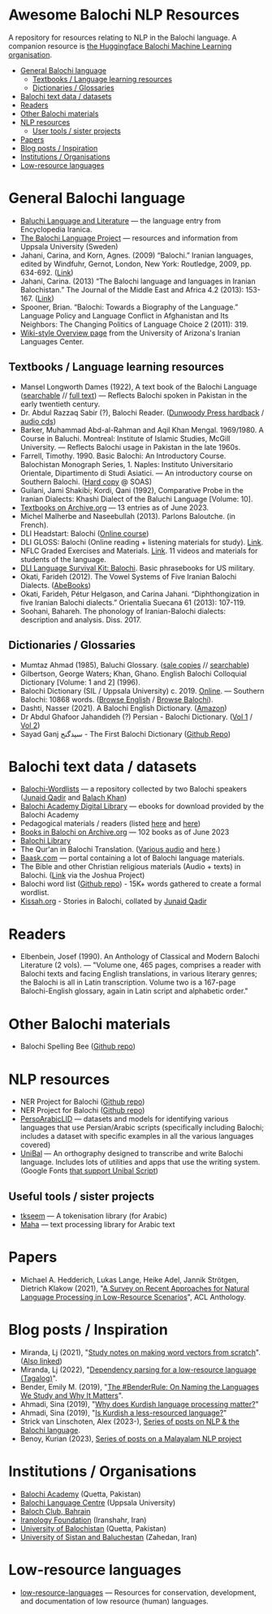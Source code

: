 # Awesome Balochi NLP Resources

A repository for resources relating to NLP in the Balochi language. A companion
resource is [the Huggingface Balochi Machine Learning organisation](https://huggingface.co/balochiml).

- [General Balochi language](#general-balochi-language)
  - [Textbooks / Language learning resources](#textbooks--language-learning-resources)
  - [Dictionaries / Glossaries](#dictionaries--glossaries)
- [Balochi text data / datasets](#balochi-text-data--datasets)
- [Readers](#readers)
- [Other Balochi materials](#other-balochi-materials)
- [NLP resources](#nlp-resources)
  - [User tools / sister projects](#useful-tools--sister-projects)
- [Papers](#papers)
- [Blog posts / Inspiration](#blog-posts--inspiration)
- [Institutions / Organisations](#institutions--organisations)
- [Low-resource languages](#low-resource-languages)

# General Balochi language

- [Baluchi Language and Literature](https://www.iranicaonline.org/articles/baluchistan-iii) — the language entry from Encyclopedia Iranica.
- [The Balochi Language Project](https://www.lingfil.uu.se/forskning/the-balochi-language-project/) — resources and information from Uppsala University (Sweden)
- Jahani, Carina, and Korn, Agnes. (2009) “Balochi.” Iranian languages, edited by Windfuhr, Gernot, London, New York: Routledge, 2009, pp. 634-692. ([Link](https://www.routledge.com/The-Iranian-Languages/Windfuhr/p/book/9780415622356))
- Jahani, Carina. (2013) “The Balochi language and languages in Iranian Balochistan.” The Journal of the Middle East and Africa 4.2 (2013): 153-167. ([Link](https://www.tandfonline.com/doi/abs/10.1080/21520844.2013.831333?journalCode=ujme20))
- Spooner, Brian. “Balochi: Towards a Biography of the Language.” Language Policy and Language Conflict in Afghanistan and Its Neighbors: The Changing Politics of Language Choice 2 (2011): 319.
- [Wiki-style Overview page](https://iranian-languages.arizona.edu/balochi) from the University of Arizona's Iranian Languages Center.

## Textbooks / Language learning resources

- Mansel Longworth Dames (1922), A text book of the Balochi Language ([searchable](https://dsal.uchicago.edu/dictionaries/dames-textbook/) // [full text](https://archive.org/details/textbookofbaloch00damerich)) — Reflects Balochi spoken in Pakistan in the early twentieth century.
- Dr. Abdul Razzaq Sabir (?), Balochi Reader. ([Dunwoody Press hardback](https://www.dunwoodypublishing.com/product-page/balochi-reader) / [audio cds](https://www.dunwoodypublishing.com/product-page/balochi-reader-audio-cd))
- Barker, Muhammad Abd-al-Rahman and Aqil Khan Mengal. 1969/1980. A Course in Baluchi. Montreal: Institute of Islamic Studies, McGill University. — Reflects Balochi usage in Pakistan in the late 1960s.
- Farrell, Timothy. 1990. Basic Balochi: An Introductory Course. Balochistan Monograph Series, 1. Naples: Instituto Universitario Orientale, Dipartimento di Studi Asiatici. — An introductory course on Southern Balochi. ([Hard copy](https://library.soas.ac.uk/Record/409066) @ SOAS)
- Guilani, Jami Shakibi; Kordi, Qani (1992), Comparative Probe in the Iranian Dialects: Khashi Dialect of the Baluchi Language [Volume: 10].
- [Textbooks on Archive.org](https://archive.org/search?query=subject%3A%22Baluchi+language%22) — 13 entries as of June 2023.
- Michel Malherbe and Naseebullah (2013). Parlons Baloutche. (in French).
- DLI Headstart: Balochi ([Online course](https://hs2.dliflc.edu/balochi.html))
- DLI GLOSS: Balochi (Online reading + listening materials for study). [Link](https://gloss.dliflc.edu).
- NFLC Graded Exercises and Materials. [Link](https://portal.nflc.umd.edu/lessons/language/balochi). 11 videos and materials for students of the language.
- [DLI Language Survival Kit: Balochi](https://fieldsupport.dliflc.edu/productList.aspx?v=lsk). Basic phrasebooks for US military.
- Okati, Farideh (2012). The Vowel Systems of Five Iranian Balochi Dialects. ([AbeBooks](https://www.abebooks.com/servlet/BookDetailsPL?bi=21221372929&searchurl=an%3Dokati%2Bfarideh%26sortby%3D17%26tn%3Dvowel%2Bsystems%2Bfive%2Biranian%2Bbalochi&cm_sp=snippet-_-srp1-_-title1))
- Okati, Farideh, Pétur Helgason, and Carina Jahani. “Diphthongization in five Iranian Balochi dialects.” Orientalia Suecana 61 (2013): 107-119.
- Soohani, Bahareh. The phonology of Iranian-Balochi dialects: description and analysis. Diss. 2017.

## Dictionaries / Glossaries

- Mumtaz Ahmad (1985), Baluchi Glossary. ([sale copies](http://www.multilingualbooks.com/balochi.html) // [searchable](https://dsal.uchicago.edu/dictionaries/mumtaz/))
- Gilbertson, George Waters; Khan, Ghano. English Balochi Colloquial Dictionary [Volume: 1 and 2] (1996).
- Balochi Dictionary (SIL / Uppsala University) c. 2019. [Online](https://www.webonary.org/balochidictionary/). — Southern Balochi: 10868 words. ([Browse English](https://www.webonary.org/balochidictionary/browse/browse-english/) / [Browse Balochi](https://www.webonary.org/balochidictionary/browse/browse-vernacular/)).
- Dashti, Nasser (2021). A Balochi English Dictionary. ([Amazon](https://www.amazon.com/Balochi-English-Dictionary-Naseer-Dashti/dp/1490798463?tag=soumet-20))
- Dr Abdul Ghafoor Jahandideh (?) Persian - Balochi Dictionary. ([Vol 1](https://ia600900.us.archive.org/25/items/BalochiPersianDictionaryVolOne/Balochi%20Persian%20Dictionary%20Vol%20One.pdf) / [Vol 2](https://ia800900.us.archive.org/25/items/BalochiPersianDictionaryVolOne/Balochi%20Persian%20Dictionary%20Vol%20Two.pdf))
- Sayad Ganj سیدگنج - The First Balochi Dictionary ([Github Repo](https://github.com/umairayub79/SayadGanj-Desktop))

# Balochi text data / datasets

- [Balochi-Wordlists](https://github.com/JunaidQadirB/Balochi-Wordlists) — a repository collected by two Balochi speakers ([Junaid Qadir](https://github.com/JunaidQadirB) and [Balach Khan](https://github.com/balach-khan))
- [Balochi Academy Digital Library](https://ebook.balochiacademy.org) — ebooks for download provided by the Balochi Academy
- Pedagogical materials / readers (listed [here](http://salrc.uchicago.edu/workshops/sponsored/121203/resources/balochi_ronkin.htm) and [here](https://balochilinguist.wordpress.com/2011/03/25/teaching-materials-of-balochi-language/))
- [Books in Balochi on Archive.org](https://archive.org/details/booksbylanguage_balochi?tab=about) — 102 books as of June 2023
- [Balochi Library](https://balochlibrary.com)
- The Qur'an in Balochi Translation. ([Various audio](https://www.amazon.com/Balochi-Translation-Ibrahim-Muhammad-Madani/dp/B00YM0L4PE/ref=sr_1_17?sr=8-17&tag=soumet-20&keywords=balochi&dchild=1&qid=1589942632) and [here](https://www.youtube.com/playlist?list=PLoO2BPgoarMENaWcvehV35_L1m-XalPot).)
- [Baask.com](http://baask.com/archive/) — portal containing a lot of Balochi language materials.
- The Bible and other Christian religious materials (Audio + texts) in Balochi. ([Link](https://joshuaproject.net/people_groups/15034/IR) via the Joshua Project)
- Balochi word list ([Github repo](https://github.com/umairayub79/Balochi-Words)) - 15K+ words gathered to create a formal wordlist.
- [Kissah.org](https://kissah.org) - Stories in Balochi, collated by [Junaid Qadir](https://github.com/JunaidQadirB)

# Readers

- Elbenbein, Josef (1990). An Anthology of Classical and Modern Balochi Literature (2 vols). — "Volume one, 465 pages, comprises a reader with Balochi texts and facing English translations, in various literary genres; the Balochi is all in Latin transcription. Volume two is a 167-page Balochi-English glossary, again in Latin script and alphabetic order."

# Other Balochi materials

- Balochi Spelling Bee ([Github repo](https://github.com/umairayub79/Balochi-SpellingBee))

# NLP resources

- NER Project for Balochi ([Github repo](https://github.com/RaihanShakeel/Final-Year-Project))
- NER Project for Balochi ([Github repo](https://github.com/daniyalshakeel5/Named-Entity-Recognation-for-Balochi-Language))
- [PersoArabicLID](https://github.com/sinaahmadi/PersoArabicLID) — datasets and models for identifying various languages that use Persian/Arabic scripts (specifically including Balochi; includes a dataset with specific examples in all the various languages covered)
- [UniBal](https://github.com/theunibal/UniBal) — An orthography designed to transcribe and write Balochi language. Includes lots of utilities and apps that use the writing system. (Google Fonts [that support Unibal Script](https://github.com/theunibal/UniBal))

## Useful tools / sister projects

- [tkseem](https://github.com/ARBML/tkseem) — A tokenisation library (for Arabic)
- [Maha](https://github.com/TRoboto/Maha) — text processing library for Arabic text

# Papers

- Michael A. Hedderich, Lukas Lange, Heike Adel, Jannik Strötgen, Dietrich Klakow (2021), "[A Survey on Recent Approaches for Natural Language Processing in Low-Resource Scenarios](https://aclanthology.org/2021.naacl-main.201/)", ACL Anthology.

# Blog posts / Inspiration

- Miranda, Lj (2021), "[Study notes on making word vectors from scratch](https://ljvmiranda921.github.io/notebook/2021/12/11/word-vectors/)". ([Also linked](https://towardsdatascience.com/creating-word-embeddings-coding-the-word2vec-algorithm-in-python-using-deep-learning-b337d0ba17a8))
- Miranda, Lj (2022), "[Dependency parsing for a low-resource language (Tagalog)](https://ljvmiranda921.github.io/notebook/2022/04/24/low-resource-dep-parse/)".
- Bender, Emily M. (2019), "[The #BenderRule: On Naming the Languages We Study and Why It Matters](https://thegradient.pub/the-benderrule-on-naming-the-languages-we-study-and-why-it-matters/)".
- Ahmadi, Sina (2019), "[Why does Kurdish language processing matter?](https://sinaahmadi.github.io/posts/why-kurdish-language-processing-matters.html)"
- Ahmadi, Sina (2019), "[Is Kurdish a less-resourced language?](https://sinaahmadi.github.io/posts/is-kurdish-a-less-resourced-language.html)"
- Strick van Linschoten, Alex (2023-), [Series of posts on NLP & the Balochi language](https://mlops.systems/#category=balochi).
- Benoy, Kurian (2023), [Series of posts on a Malayalam NLP project](https://kurianbenoy.com/blog.html#category=malayalamtextmodels)

# Institutions / Organisations

- [Balochi Academy](https://ebook.balochiacademy.org/about-us) (Quetta, Pakistan)
- [Balochi Language Centre](https://www.lingfil.uu.se/forskning/the-balochi-language-project/) (Uppsala University)
- [Baloch Club, Bahrain](https://www.facebook.com/BalochClubBH/)
- [Iranology Foundation](http://iranology.ir) (Iranshahr, Iran)
- [University of Balochistan](http://www.uob.edu.pk) (Quetta, Pakistan)
- [University of Sistan and Baluchestan](https://www.usb.ac.ir/en) (Zahedan, Iran)

# Low-resource languages

- [low-resource-languages](https://github.com/RichardLitt/low-resource-languages) — Resources for conservation, development, and documentation of low resource (human) languages.
